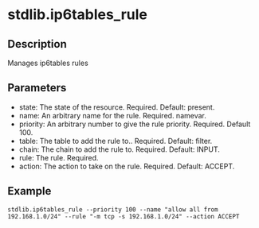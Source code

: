 # stdlib.ip6tables_rule

## Description

Manages ip6tables rules

## Parameters

* state: The state of the resource. Required. Default: present.
* name: An arbitrary name for the rule. Required. namevar.
* priority: An arbitrary number to give the rule priority. Required. Default 100.
* table: The table to add the rule to.. Required. Default: filter.
* chain: The chain to add the rule to. Required. Default: INPUT.
* rule: The rule. Required.
* action: The action to take on the rule. Required. Default: ACCEPT.

## Example

```shell
stdlib.ip6tables_rule --priority 100 --name "allow all from 192.168.1.0/24" --rule "-m tcp -s 192.168.1.0/24" --action ACCEPT
```

